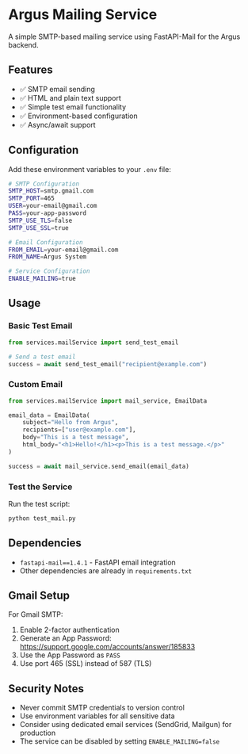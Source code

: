 # Argus Mailing Service

A simple SMTP-based mailing service using FastAPI-Mail for the Argus backend.

## Features

- ✅ SMTP email sending
- ✅ HTML and plain text support
- ✅ Simple test email functionality
- ✅ Environment-based configuration
- ✅ Async/await support

## Configuration

Add these environment variables to your `.env` file:

```bash
# SMTP Configuration
SMTP_HOST=smtp.gmail.com
SMTP_PORT=465
USER=your-email@gmail.com
PASS=your-app-password
SMTP_USE_TLS=false
SMTP_USE_SSL=true

# Email Configuration
FROM_EMAIL=your-email@gmail.com
FROM_NAME=Argus System

# Service Configuration
ENABLE_MAILING=true
```

## Usage

### Basic Test Email

```python
from services.mailService import send_test_email

# Send a test email
success = await send_test_email("recipient@example.com")
```

### Custom Email

```python
from services.mailService import mail_service, EmailData

email_data = EmailData(
    subject="Hello from Argus",
    recipients=["user@example.com"],
    body="This is a test message",
    html_body="<h1>Hello!</h1><p>This is a test message.</p>"
)

success = await mail_service.send_email(email_data)
```

### Test the Service

Run the test script:

```bash
python test_mail.py
```

## Dependencies

- `fastapi-mail==1.4.1` - FastAPI email integration
- Other dependencies are already in `requirements.txt`

## Gmail Setup

For Gmail SMTP:

1. Enable 2-factor authentication
2. Generate an App Password: https://support.google.com/accounts/answer/185833
3. Use the App Password as `PASS`
4. Use port 465 (SSL) instead of 587 (TLS)

## Security Notes

- Never commit SMTP credentials to version control
- Use environment variables for all sensitive data
- Consider using dedicated email services (SendGrid, Mailgun) for production
- The service can be disabled by setting `ENABLE_MAILING=false`